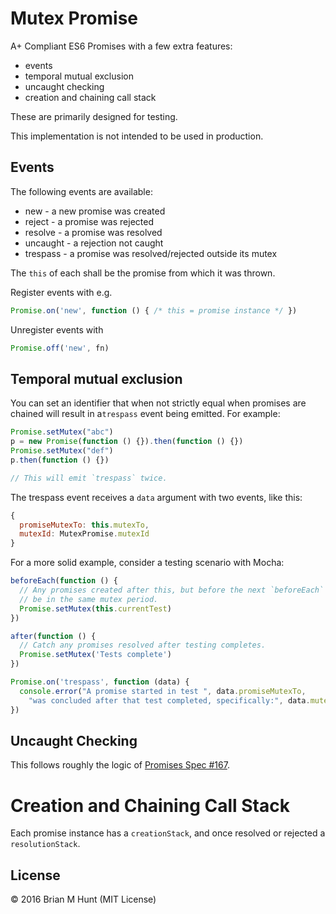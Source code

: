 
Mutex Promise
=============

A+ Compliant ES6 Promises with a few extra features:

- events
- temporal mutual exclusion
- uncaught checking
- creation and chaining call stack

These are primarily designed for testing.

This implementation is not intended to be used in production.


## Events

The following events are available:

- new       - a new promise was created
- reject    - a promise was rejected
- resolve   - a promise was resolved
- uncaught  - a rejection not caught
- trespass  - a promise was resolved/rejected outside its mutex

The `this` of each shall be the promise from which it was thrown.

Register events with e.g.

```javascript
Promise.on('new', function () { /* this = promise instance */ })
```

Unregister events with

```javascript
Promise.off('new', fn)
```


## Temporal mutual exclusion

You can set an identifier that when not strictly equal when promises are chained
will result in a`trespass` event being emitted.  For example:

```javascript
Promise.setMutex("abc")
p = new Promise(function () {}).then(function () {})
Promise.setMutex("def")
p.then(function () {})

// This will emit `trespass` twice.
```

The trespass event receives a `data` argument with two events, like this:

```javascript
{
  promiseMutexTo: this.mutexTo,
  mutexId: MutexPromise.mutexId
}
```

For a more solid example, consider a testing scenario with Mocha:

```javascript
beforeEach(function () {
  // Any promises created after this, but before the next `beforeEach` will
  // be in the same mutex period.
  Promise.setMutex(this.currentTest)  
})

after(function () {
  // Catch any promises resolved after testing completes.
  Promise.setMutex('Tests complete')
})

Promise.on('trespass', function (data) {
  console.error("A promise started in test ", data.promiseMutexTo,
    "was concluded after that test completed, specifically:", data.mutexId)
})
```

## Uncaught Checking

This follows roughly the logic of [Promises Spec #167](https://github.com/promises-aplus/promises-spec/issues/167).


# Creation and Chaining Call Stack

Each promise instance has a `creationStack`, and once resolved or rejected
a `resolutionStack`.


## License

© 2016 Brian M Hunt (MIT License)
